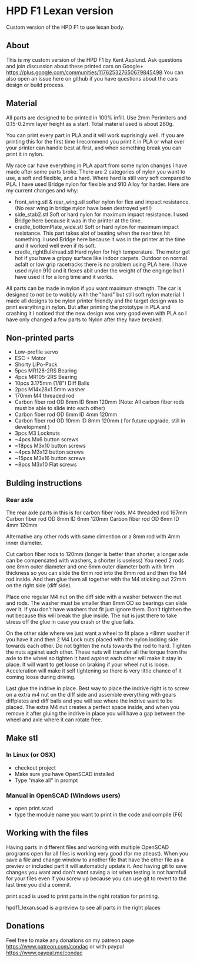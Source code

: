 # HPD F1 Lexan version
Custom version of the HPD F1 to use lexan body. 

## About
This is my custom version of the HPD F1 by Kent Asplund. Ask questions and join discussion about these printed cars on Google+ https://plus.google.com/communities/117625327650679845498 You can also open an issue here on github if you have questions about the cars design or build process. 

## Material

All parts are designed to be printed in 100% infill. Use 2mm Perimiters and 0.15-0.2mm layer height as a start. Total material used is about 260g.

You can print every part in PLA and it will work suprisingly well. If you are printing this for the first time I recommend you print it in PLA or what ever your printer can handle best at first, and when something break you can print it in nylon.   

My race car have everything in PLA apart from some nylon changes I have made after some parts broke. There are 2 categories of nylon you want to use, a soft and flexible, and a hard. Where hard is still very soft compared to PLA. I have used Bridge nylon for flexible and 910 Alloy for harder. Here are my current changes and why:

* front_wing.stl & rear_wing.stl softer nylon for flex and impact resistance. (No rear wing in bridge nylon have been destroyed yet!!) 
* side_stab2.stl Soft or hard nylon for maximum impact resistance. I used Bridge here because it was in the printer at the time. 
* cradle_bottomPlate_wide.stl Soft or hard nylon for maximum impact resistance. This part takes alot of beating when the rear tires hit something. I used Bridge here because it was in the printer at the time and it worked well even if its soft.
* cradle_rightBulkhead.stl Hard nylon for high temperature. The motor get hot if you have a grippy surface like indoor carpets. Outdoor on normal asfalt or low grip racetracks there is no problem using PLA here. I have used nylon 910 and it flexes abit under the weight of the enginge but I have used it for a long time and it works. 

All parts can be made in nylon if you want maximum strength. The car is designed to not be to wobbly with the "hard" but still soft nylon material. I made all designs to be nylon printer friendly and the target design was to print everything in nylon. But after printing the prototype in PLA and crashing it I noticed that the new design was very good even with PLA so I have only changed a few parts to Nylon after they have breaked. 


## Non-printed parts
* Low-profile servo
* ESC + Motor
* Shorty LiPo-Pack
* 5pcs MR128-2RS Bearing
* 4pcs MR105-2RS Bearing
* 10pcs 3.175mm (1/8") Diff Balls
* 2pcs M14x28x1.5mm washer
* 170mm M4 threaded rod
* Carbon fiber rod OD 8mm ID 6mm 120mm (Note: All carbon fiber rods must be able to slide into each other)
* Carbon fiber rod OD 6mm ID 4mm 120mm
* Carbon fiber rod OD 10mm ID 8mm 120mm ( for future upgrade, still in development ) 
* 3pcs M3 Locknuts
* ~4pcs Mx6 button screws
* ~18pcs M3x10 button screws
* ~4pcs M3x12 button screws
* ~15pcs M3x16 button screws
* ~8pcs M3x10 Flat screws

## Bulding instructions

### Rear axle
The rear axle parts in this is for carbon fiber rods. 
M4 threaded rod 167mm
Carbon fiber rod OD 8mm ID 6mm 120mm
Carbon fiber rod OD 6mm ID 4mm 120mm

Alternative any other rods with same dimention or a 8mm rod with 4mm inner diameter. 

Cut carbon fiber rods to 120mm (longer is better than shorter, a longer axle can be compensated with washers, a shorter is useless)
You need 2 rods one 8mm outer diameter and one 6mm outer diameter both with 1mm thickness so you can slide the 6mm rod into the 8mm rod and then the M4 rod inside. And then glue them all together with the M4 sticking out 22mm on the right side (diff side). 

Place one regular M4 nut on the diff side with a washer between the nut and rods. The washer must be smaller than 8mm OD so bearings can slide over it. If you don't have washers that fit just ignore them. Don't tighthen the nut because this will break the glue inside. The nut is just there to take stress off the glue in case you crash or the glue fails. 

On the other side where we just want a wheel to fit place a <8mm washer if you have it and then 2 M4 Lock nuts placed with the nylon locking side towards each other. Do not tighten the nuts towards the rod to hard. Tighten the nuts against each other. These nuts will transfer all the torque from the axle to the wheel so tighten it hard against each other will make it stay in place. It will want to get loose on braking if your wheel nut is loose. Acceleration will make it self tightening so there is very little chance of it coming loose during driving. 

Last glue the indrive in place. Best way to place the indrive right is to screw on a extra m4 nut on the diff side and assemble everything with gears diffplates and diff balls and you will see where the indrive want to be placed. The extra M4 nut creates a perfect space inside, and when you remove it after gluing the indrive in place you will have a gap between the wheel and axle where it can rotate free. 

## Make stl

### In Linux (or OSX)
* checkout project
* Make sure you have OpenSCAD installed
* Type "make all" in prompt

### Manual in OpenSCAD (Windows users)
* open print.scad
* type the module name you want to print in the code and compile (F6)

## Working with the files
Having parts in different files and working with multiple OpenSCAD programs open for all files is working very good (for me atleast). When you save a file and change window to another file that have the other file as a previev or included part it will automaticly update it. And having git to save changes you want and don't want saving a lot when testing is not harmfull for your files even if you screw up because you can use git to revert to the last time you did a commit. 

print.scad is used to print parts in the right rotation for printing. 

hpdf1_lexan.scad is a preview to see all parts in the right places

## Donations
Feel free to make any donations on my patreon page https://www.patreon.com/condac or with paypal https://www.paypal.me/condac
